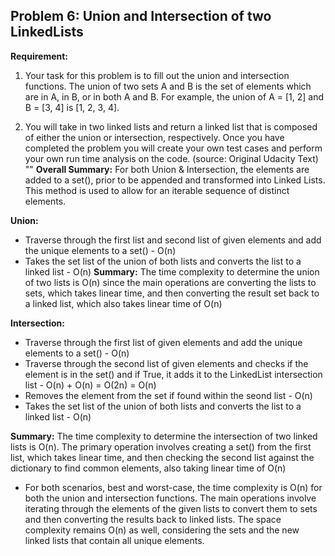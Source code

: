 ## Problem 6: Union and Intersection of two LinkedLists

**Requirement:**

1. Your task for this problem is to fill out the union and intersection functions. The union of two sets A and B is the set of elements which are in A, in B, or in both A and B. For example, the union of A = [1, 2] and B = [3, 4] is [1, 2, 3, 4].

2. You will take in two linked lists and return a linked list that is composed of either the union or intersection, respectively. Once you have completed the problem you will create your own test cases and perform your own run time analysis on the code. (source: Original Udacity Text)
""
**Overall Summary:**
For both Union & Intersection, the elements are added to a set(), prior to be appended and transformed into Linked Lists. This method is used to allow for an iterable sequence of distinct elements.

**Union:**
- Traverse through the first list and second list of given elements and add the unique elements to a set() - O(n)
- Takes the set list of the union of both lists and converts the list to a linked list - O(n)
**Summary:**
The time complexity to determine the union of two lists is O(n) since the main operations are converting the lists to sets, which takes linear time, and then converting the result set back to a linked list, which also takes linear time of O(n)

**Intersection:**
- Traverse through the first list of given elements and add the unique elements to a set() - O(n)
- Traverse through the second list of given elements and checks if the element is in the set() and if True, it adds it to the LinkedList intersection list - O(n) + O(n) = O(2n) = O(n)
- Removes the element from the set if found within the seond list - O(n)
- Takes the set list of the union of both lists and converts the list to a linked list - O(n)

**Summary:**
The time complexity to determine the intersection of two linked lists is O(n). The primary operation involves creating a set() from the first list, which takes linear time, and then checking the second list against the dictionary to find common elements, also taking linear time of O(n)

- For both scenarios, best and worst-case, the time complexity is O(n) for both the union and intersection functions. The main operations involve iterating through the elements of the given lists to convert them to sets and then converting the results back to linked lists. The space complexity remains O(n) as well, considering the sets and the new linked lists that contain all unique elements.